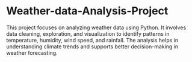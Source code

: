 # Weather-data-Analysis-Project
This project focuses on analyzing weather data using Python. It involves data cleaning, exploration, and visualization to identify patterns in temperature, humidity, wind speed, and rainfall. The analysis helps in understanding climate trends and supports better decision-making in weather forecasting.
